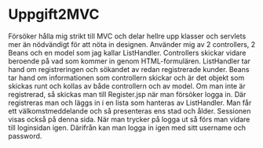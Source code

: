# Uppgift2MVC


Försöker hålla mig strikt till MVC och delar hellre upp klasser och servlets mer än nödvändigt för att nöta in designen. Använder mig av 2 controllers, 2 Beans och en model som jag kallar ListHandler. Controllers skickar vidare beroende på vad som kommer in genom HTML-formulären. ListHandler tar hand om registreringen och sökandet av redan registrerade kunder. Beans tar hand om informationen som controllern skickar och är det objekt som skickas runt och kollas av både controllern och av model. 
Om man inte är registrerad, så skickas man till Register.jsp när man försöker logga in. Där registreras man och läggs in i en lista som hanteras av ListHandler. Man får ett välkomstmeddelande och så presenteras ens stad och ålder. Sessionen visas också på denna sida. När man trycker på logga ut så förs man vidare till loginsidan igen. Därifrån kan man logga in igen med sitt username och password.
